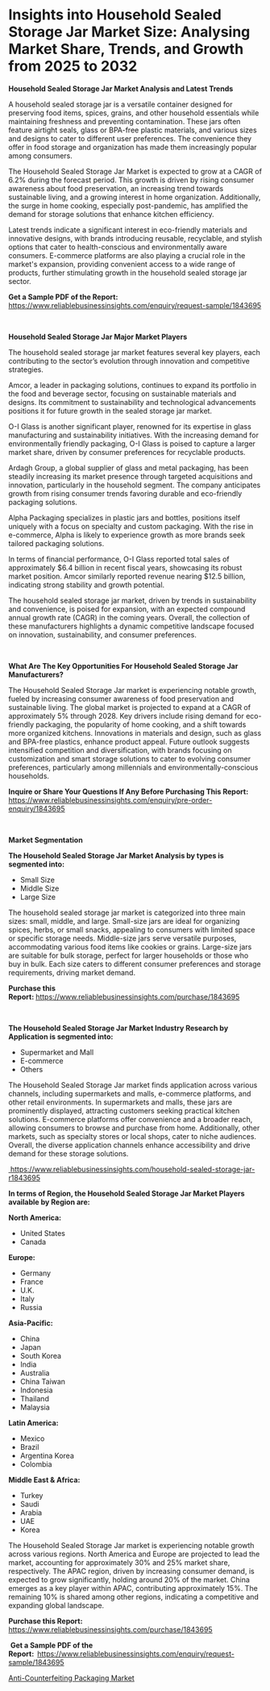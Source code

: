 <p><h1>Insights into Household Sealed Storage Jar Market Size: Analysing Market Share, Trends, and Growth from 2025 to 2032</h1></p><p><strong>Household Sealed Storage Jar Market Analysis and Latest Trends</strong></p>
<p><p>A household sealed storage jar is a versatile container designed for preserving food items, spices, grains, and other household essentials while maintaining freshness and preventing contamination. These jars often feature airtight seals, glass or BPA-free plastic materials, and various sizes and designs to cater to different user preferences. The convenience they offer in food storage and organization has made them increasingly popular among consumers.</p><p>The Household Sealed Storage Jar Market is expected to grow at a CAGR of 6.2% during the forecast period. This growth is driven by rising consumer awareness about food preservation, an increasing trend towards sustainable living, and a growing interest in home organization. Additionally, the surge in home cooking, especially post-pandemic, has amplified the demand for storage solutions that enhance kitchen efficiency. </p><p>Latest trends indicate a significant interest in eco-friendly materials and innovative designs, with brands introducing reusable, recyclable, and stylish options that cater to health-conscious and environmentally aware consumers. E-commerce platforms are also playing a crucial role in the market's expansion, providing convenient access to a wide range of products, further stimulating growth in the household sealed storage jar sector.</p></p>
<p><strong>Get a Sample PDF of the Report:&nbsp;</strong> <a href="https://www.reliablebusinessinsights.com/enquiry/request-sample/1843695?utm_campaign=3582&utm_medium=2&utm_source=Github&utm_content=ia&utm_term=05042025&utm_id=household-sealed-storage-jar">https://www.reliablebusinessinsights.com/enquiry/request-sample/1843695</a></p>
<p>&nbsp;</p>
<p><strong>Household Sealed Storage Jar Major Market Players</strong></p>
<p><p>The household sealed storage jar market features several key players, each contributing to the sector’s evolution through innovation and competitive strategies. </p><p>Amcor, a leader in packaging solutions, continues to expand its portfolio in the food and beverage sector, focusing on sustainable materials and designs. Its commitment to sustainability and technological advancements positions it for future growth in the sealed storage jar market.</p><p>O-I Glass is another significant player, renowned for its expertise in glass manufacturing and sustainability initiatives. With the increasing demand for environmentally friendly packaging, O-I Glass is poised to capture a larger market share, driven by consumer preferences for recyclable products.</p><p>Ardagh Group, a global supplier of glass and metal packaging, has been steadily increasing its market presence through targeted acquisitions and innovation, particularly in the household segment. The company anticipates growth from rising consumer trends favoring durable and eco-friendly packaging solutions.</p><p>Alpha Packaging specializes in plastic jars and bottles, positions itself uniquely with a focus on specialty and custom packaging. With the rise in e-commerce, Alpha is likely to experience growth as more brands seek tailored packaging solutions.</p><p>In terms of financial performance, O-I Glass reported total sales of approximately $6.4 billion in recent fiscal years, showcasing its robust market position. Amcor similarly reported revenue nearing $12.5 billion, indicating strong stability and growth potential.</p><p>The household sealed storage jar market, driven by trends in sustainability and convenience, is poised for expansion, with an expected compound annual growth rate (CAGR) in the coming years. Overall, the collection of these manufacturers highlights a dynamic competitive landscape focused on innovation, sustainability, and consumer preferences.</p></p>
<p>&nbsp;</p>
<p><strong>What Are The Key Opportunities For Household Sealed Storage Jar Manufacturers?</strong></p>
<p><p>The Household Sealed Storage Jar market is experiencing notable growth, fueled by increasing consumer awareness of food preservation and sustainable living. The global market is projected to expand at a CAGR of approximately 5% through 2028. Key drivers include rising demand for eco-friendly packaging, the popularity of home cooking, and a shift towards more organized kitchens. Innovations in materials and design, such as glass and BPA-free plastics, enhance product appeal. Future outlook suggests intensified competition and diversification, with brands focusing on customization and smart storage solutions to cater to evolving consumer preferences, particularly among millennials and environmentally-conscious households.</p></p>
<p><strong>Inquire or Share Your Questions If Any Before Purchasing This Report:</strong> <a href="https://www.reliablebusinessinsights.com/enquiry/pre-order-enquiry/1843695?utm_campaign=3582&utm_medium=2&utm_source=Github&utm_content=ia&utm_term=05042025&utm_id=household-sealed-storage-jar">https://www.reliablebusinessinsights.com/enquiry/pre-order-enquiry/1843695</a></p>
<p>&nbsp;</p>
<p><strong>Market Segmentation</strong></p>
<p><strong>The Household Sealed Storage Jar Market Analysis by types is segmented into:</strong></p>
<p><ul><li>Small Size</li><li>Middle Size</li><li>Large Size</li></ul></p>
<p><p>The household sealed storage jar market is categorized into three main sizes: small, middle, and large. Small-size jars are ideal for organizing spices, herbs, or small snacks, appealing to consumers with limited space or specific storage needs. Middle-size jars serve versatile purposes, accommodating various food items like cookies or grains. Large-size jars are suitable for bulk storage, perfect for larger households or those who buy in bulk. Each size caters to different consumer preferences and storage requirements, driving market demand.</p></p>
<p><strong>Purchase this Report:&nbsp;</strong><a href="https://www.reliablebusinessinsights.com/purchase/1843695?utm_campaign=3582&utm_medium=2&utm_source=Github&utm_content=ia&utm_term=05042025&utm_id=household-sealed-storage-jar">https://www.reliablebusinessinsights.com/purchase/1843695</a></p>
<p>&nbsp;</p>
<p><strong>The Household Sealed Storage Jar Market Industry Research by Application is segmented into:</strong></p>
<p><ul><li>Supermarket and Mall</li><li>E-commerce</li><li>Others</li></ul></p>
<p><p>The Household Sealed Storage Jar market finds application across various channels, including supermarkets and malls, e-commerce platforms, and other retail environments. In supermarkets and malls, these jars are prominently displayed, attracting customers seeking practical kitchen solutions. E-commerce platforms offer convenience and a broader reach, allowing consumers to browse and purchase from home. Additionally, other markets, such as specialty stores or local shops, cater to niche audiences. Overall, the diverse application channels enhance accessibility and drive demand for these storage solutions.</p></p>
<p><a href="https://www.reliablebusinessinsights.com/household-sealed-storage-jar-r1843695?utm_campaign=3582&utm_medium=2&utm_source=Github&utm_content=ia&utm_term=05042025&utm_id=household-sealed-storage-jar">&nbsp;https://www.reliablebusinessinsights.com/household-sealed-storage-jar-r1843695</a></p>
<p><strong>In terms of Region, the Household Sealed Storage Jar Market Players available by Region are:</strong></p>
<p>
    <p> <strong> North America: </strong>
        <ul>
            <li>United States</li>
            <li>Canada</li>
        </ul>
        </p> 
    <p> <strong> Europe: </strong>
        <ul>
            <li>Germany</li>
            <li>France</li>
            <li>U.K.</li>
            <li>Italy</li>
            <li>Russia</li>
        </ul>
        </p> 
    <p> <strong> Asia-Pacific: </strong>
        <ul>
            <li>China</li>
            <li>Japan</li>
            <li>South Korea</li>
            <li>India</li>
            <li>Australia</li>
            <li>China Taiwan</li>
            <li>Indonesia</li>
            <li>Thailand</li>
            <li>Malaysia</li>
        </ul>
        </p> 
    <p> <strong> Latin America: </strong>
        <ul>
            <li>Mexico</li>
            <li>Brazil</li>
            <li>Argentina Korea</li>
            <li>Colombia</li>
        </ul>
        </p> 
    <p> <strong> Middle East & Africa: </strong>
        <ul>
            <li>Turkey</li>
            <li>Saudi</li>
            <li>Arabia</li>
            <li>UAE</li>
            <li>Korea</li>
        </ul>
    </p>
    </p>
<p><p>The Household Sealed Storage Jar market is experiencing notable growth across various regions. North America and Europe are projected to lead the market, accounting for approximately 30% and 25% market share, respectively. The APAC region, driven by increasing consumer demand, is expected to grow significantly, holding around 20% of the market. China emerges as a key player within APAC, contributing approximately 15%. The remaining 10% is shared among other regions, indicating a competitive and expanding global landscape.</p></p>
<p><strong>Purchase this Report: </strong><a href="https://www.reliablebusinessinsights.com/purchase/1843695?utm_campaign=3582&utm_medium=2&utm_source=Github&utm_content=ia&utm_term=05042025&utm_id=household-sealed-storage-jar">https://www.reliablebusinessinsights.com/purchase/1843695</a></p>
<p>&nbsp;<strong>Get a Sample PDF of the Report:&nbsp;&nbsp;</strong><a href="https://www.reliablebusinessinsights.com/enquiry/request-sample/1843695?utm_campaign=3582&utm_medium=2&utm_source=Github&utm_content=ia&utm_term=05042025&utm_id=household-sealed-storage-jar">https://www.reliablebusinessinsights.com/enquiry/request-sample/1843695</a></p>
<p><strong></strong></p>
<p><p><a href="https://github.com/belhejmawoue/Market-Research-Report-List-1/blob/main/anti-counterfeiting-packaging-market.md?utm_campaign=3582&utm_medium=2&utm_source=Github&utm_content=ia&utm_term=05042025&utm_id=household-sealed-storage-jar">Anti-Counterfeiting Packaging Market</a></p></p>